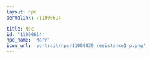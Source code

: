 ```yaml
---
layout: npc
permalink: /11000614

title: Npc
id: '11000614'
npc_name: 'Marr'
icon_url: 'portrait/npc/11000839_resistance1_p.png'
---
```

